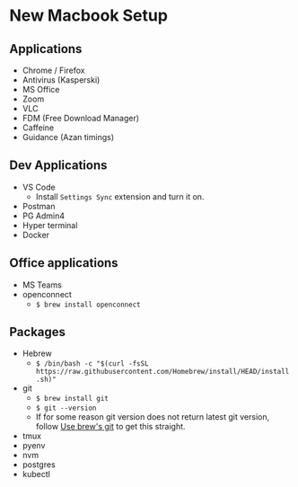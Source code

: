 # New Macbook Setup

## Applications

- Chrome / Firefox
- Antivirus (Kasperski)
- MS Office
- Zoom
- VLC
- FDM (Free Download Manager)
- Caffeine
- Guidance (Azan timings)
  
## Dev Applications

- VS Code
    - Install `Settings Sync` extension and turn it on.
- Postman
- PG Admin4
- Hyper terminal
- Docker

## Office applications

- MS Teams
- openconnect
  - `$ brew install openconnect`

## Packages

- Hebrew
  - `$ /bin/bash -c "$(curl -fsSL https://raw.githubusercontent.com/Homebrew/install/HEAD/install.sh)"`
- git
  - `$ brew install git`
  - `$ git --version`
  - If for some reason git version does not return latest git version, follow [Use brew's git](https://katopz.medium.com/how-to-upgrade-git-ff00ea12be18) to get this straight.
- tmux
- pyenv
- nvm
- postgres
- kubectl
